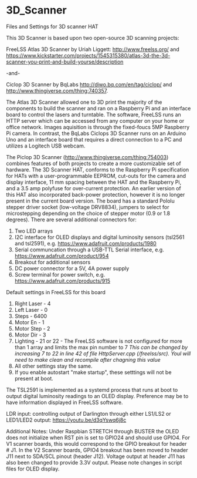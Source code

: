 # 3D_Scanner
Files and Settings for 3D scanner HAT 

This 3D Scanner is based upon two open-source 3D scanning projects: 

FreeLSS Atlas 3D Scanner by Uriah Liggett: http://www.freelss.org/ and https://www.kickstarter.com/projects/1545315380/atlas-3d-the-3d-scanner-you-print-and-build-yourse/description 

-and- 

Ciclop 3D Scanner by BqLabs http://diwo.bq.com/en/tag/ciclop/ and http://www.thingiverse.com/thing:740357.  

  The Atlas 3D Scanner allowed one to 3D print the majority of the components to build the scanner and ran on a Raspberry Pi and an interface board to control the lasers and turntable.  The software, FreeLSS runs an HTTP server which can be accessed from any computer on your home or office network.  Images aquisition is through the fixed-foucs 5MP Raspberry Pi camera.  In contrast, the BqLabs Ciclops 3D Scanner runs on an Arduino Uno and an interface board that requires a direct connection to a PC and utilizes a Logitech USB webcam. 
  
  The Piclop 3D Scanner (http://www.thingiverse.com/thing:754003) combines features of both projects to create a more customizable set of hardware.  The 3D Scanner HAT, conforms to the Raspberry Pi specification for HATs with a user-programmable EEPROM, cut-outs for the camera and display interface, 11 mm spacing between the HAT and the Raspberry Pi, and a 3.5 amp polyfuse for over-current protection.  An earlier version of this HAT also incorporated back-power protection, however it is no longer present in the current board version.  The board has a standard Pololu stepper driver socket (low-voltage DRV8834), jumpers to select for microstepping depending on the choice of stepper motor (0.9 or 1.8 degrees).  There are several additional connectors for: 

1. Two LED arrays
2. I2C interface for OLED displays and digital luminosity sensors (tsl2561 and tsl2591), e.g. https://www.adafruit.com/products/1980
3. Serial communcation through a USB-TTL Serial interface, e.g. https://www.adafruit.com/product/954
4. Breakout for additional sensors
5. DC power connector for a 5V, 4A power supply
6. Screw terminal for power switch, e.g. https://www.adafruit.com/products/915
  
Default settings in FreeLSS for this board 

1. Right Laser - 4
2. Left Laser  - 0
3. Steps       - 6400
4. Motor En    - 1
5. Motor Step  - 2
6. Motor Dir   - 3
7. Lighting    - 21 or 22 - The FreeLSS software is not configured for more than 1 array and limits the max pin number to 7 *This can be changed by increasing 7 to 22 in line 42 of file HttpServer.cpp (/freelss/src).  Youl will need to make clean and recompile after chagning this value*
8. All other settings stay the same. 
9. If you enable autostart "make startup", these setttings will not be present at boot.

  The TSL2591 is implemented as a systemd process that runs at boot to output digital luminosity readings to an OLED display.  Preference may be to have information displayed in FreeLSS software.  

LDR input: controlling output of Darlington through either LS1/LS2 or LED1/LED2 output: https://youtu.be/d3qYswq6j8c

Additional Notes: Under Raspbian STRETCH through BUSTER the OLED does not initialize when RST pin is set to GPIO24 and should use GPIO4.  For V1 scanner boards, this would correspond to the GPIO breakout for header # J1.  In the V2 Scanner boards, GPIO4 breakout has been moved to header J11 next to SDA/SCL pinout (header J12).  Voltage output at header J11 has also been changed to provide 3.3V output.  Please note changes in script files for OLED display.


